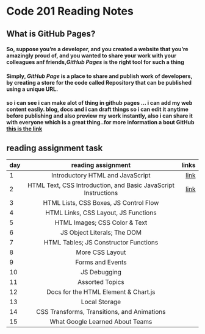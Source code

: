 # Code 201 Reading Notes
## What is GitHub Pages?
#### So, suppose you’re a developer, and you created a website that you’re amazingly proud of, and you wanted to share your work with your colleagues anf friends,***GitHub Pages***     is the right tool for such a thing      
####   Simply, ***GitHub Page*** is a place to share and publish work of developers, by creating a store for the code called Repository that can be published using a unique URL.
#### so i can see i can make alot of thing in github pages … i can add my web content easliy. blog, docs and i can draft things so i can edit it anytime before publishing and also preview my work instantly, also i can share it with everyone which is a great thing..for more  information a bout GitHub [this is the link](https://www.edureka.co/blog/how-to-use-github/)
## reading assignment task

| day    |      reading assignment     |  links  |
|----------|:-------------:| ------------:|
|  1 |   Introductory HTML and JavaScript | [link](https://joudi12.github.io/reading-note/class-01) |
| 2  |   HTML Text, CSS Introduction, and Basic JavaScript Instructions  |  [link](https://joudi12.github.io/reading-note/class-02)  |
| 3  |    HTML Lists, CSS Boxes, JS Control Flow |       |
| 4  |       HTML Links, CSS Layout, JS Functions   |     |
|5   |HTML Images; CSS Color & Text|     |
| 6  |  JS Object Literals; The DOM  |     |
| 7  |  HTML Tables; JS Constructor Functions  |        |
| 8  |   More CSS Layout|        |
| 9  |   Forms and Events  |      |
|10  |  JS Debugging|    |
| 11 |   Assorted Topics |     |
| 12 |    Docs for the HTML <canvas> Element & Chart.js  |   
| 13 |  Local Storage |    
| 14 |      CSS Transforms, Transitions, and Animations     |  
|15  |  What Google Learned About Teams|
 
